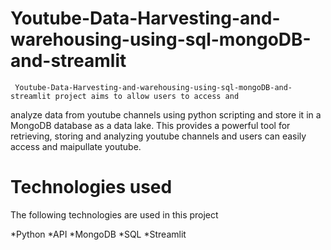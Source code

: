 # Youtube-Data-Harvesting-and-warehousing-using-sql-mongoDB-and-streamlit

     Youtube-Data-Harvesting-and-warehousing-using-sql-mongoDB-and-streamlit project aims to allow users to access and 
analyze data from youtube channels using python scripting and store it in a MongoDB database as a data lake.
This provides a powerful tool for retrieving, storing and analyzing youtube channels
and users can easily access and maipullate youtube.

# Technologies used

The following technologies are used in this project

*Python
*API
*MongoDB
*SQL
*Streamlit

